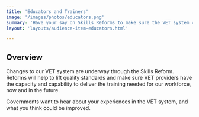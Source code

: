 ```yaml
---
title: 'Educators and Trainers'
image: '/images/photos/educators.png'
summary: 'Have your say on Skills Reforms to make sure the VET system continues to deliver the best quality training.'
layout: 'layouts/audience-item-educators.html'

---
```

## Overview

Changes to our VET system are underway through the Skills Reform. Reforms will help to lift quality standards and make sure VET providers have the capacity and capability to deliver the training needed for our workforce, now and in the future.

Governments want to hear about your experiences in the VET system, and what you think could be improved.
